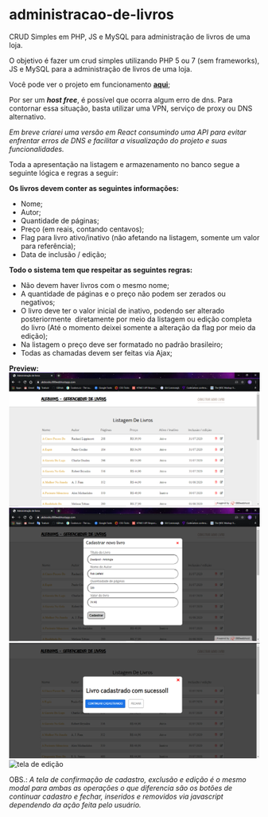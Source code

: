 # administracao-de-livros
CRUD Simples em PHP, JS e MySQL para administração de livros de uma loja.

O objetivo é fazer um crud simples utilizando PHP 5 ou 7 (sem frameworks), JS e MySQL para a administração de livros de uma loja.

Você pode ver o projeto em funcionamento __[aqui](https://alebooks.000webhostapp.com/)__;

Por ser um __*host free*__, é possível que ocorra algum erro de dns.
Para contornar essa situação, basta utilizar uma VPN, serviço de proxy ou DNS alternativo.

_Em breve criarei uma versão em React consumindo uma API para evitar enfrentar erros de DNS e facilitar a visualização do projeto e suas funcionalidades._

Toda a apresentação na listagem e armazenamento no banco segue a seguinte lógica e regras a seguir:

__Os livros devem conter as seguintes informações:__
  - Nome;
  - Autor;
  - Quantidade de páginas;
  - Preço (em reais, contando centavos);
  - Flag para livro ativo/inativo (não afetando na listagem, somente um valor para referência);
  - Data de inclusão / edição;
  
__Todo o sistema tem que respeitar as seguintes regras:__
  - Não devem haver livros com o mesmo nome;
  - A quantidade de páginas e o preço não podem ser zerados ou negativos;
  - O livro deve ter o valor inicial de inativo, podendo ser alterado posteriormente  diretamente por meio da listagem ou edição completa do livro (Até o momento deixei somente a alteração da flag por meio da edição);
  - Na listagem o preço deve ser formatado no padrão brasileiro;
  - Todas as chamadas devem ser feitas via Ajax;

  __Preview:__
  ![imagem da home](https://github.com/Alessandro-Miranda/administracao-de-livros/blob/master/screenshots/home.PNG)
  ![tela de cadastro](https://github.com/Alessandro-Miranda/administracao-de-livros/blob/master/screenshots/cadastro.png)
  ![confirmação de cadastro](https://github.com/Alessandro-Miranda/administracao-de-livros/blob/master/screenshots/confirmação.png)
  ![tela de edição](https://github.com/Alessandro-Miranda/administracao-de-livros/blob/master/screenshots/Edi%C3%A7%C3%A3o.PNG.png)

  OBS.: _A tela de confirmação de cadastro, exclusão e edição é o mesmo modal para ambas as operações o que diferencia são os botões de continuar cadastro e fechar, inseridos e removidos via javascript dependendo da ação feita pelo usuário._
